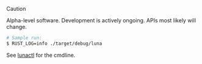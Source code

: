 > [!CAUTION]
> Alpha-level software. Development is actively ongoing. APIs most likely will change.

```sh
# Sample run:
$ RUST_LOG=info ./target/debug/luna
```

See [lunactl](https://github.com/flowerinthenight/lunactl/) for the cmdline.
